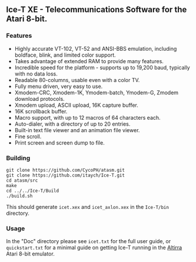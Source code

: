 ## Ice-T XE - Telecommunications Software for the Atari 8-bit.

### Features
* Highly accurate VT-102, VT-52 and ANSI-BBS emulation, including boldface, blink, and limited color support.
* Takes advantage of extended RAM to provide many features.
* Incredible speed for the platform - supports up to 19,200 baud, typically with no data loss.
* Readable 80-columns, usable even with a color TV.
* Fully menu driven, very easy to use.
* Xmodem-CRC, Xmodem-1K, Ymodem-batch, Ymodem-G, Zmodem download protocols.
* Xmodem upload, ASCII upload, 16K capture buffer.
* 16K scrollback buffer.
* Macro support, with up to 12 macros of 64 characters each.
* Auto-dialer, with a directory of up to 20 entries.
* Built-in text file viewer and an animation file viewer.
* Fine scroll.
* Print screen and screen dump to file.

### Building
    git clone https://github.com/CycoPH/atasm.git
    git clone https://github.com/itaych/Ice-T.git
    cd atasm/src
    make
    cd ../../Ice-T/Build
    ./build.sh
This should generate `icet.xex` and `icet_axlon.xex` in the `Ice-T/bin` directory.

### Usage
In the "Doc" directory please see `icet.txt` for the full user guide, or `quickstart.txt` for a minimal guide on getting Ice-T running in the [Altirra](https://www.virtualdub.org/altirra.html)  Atari 8-bit emulator.
